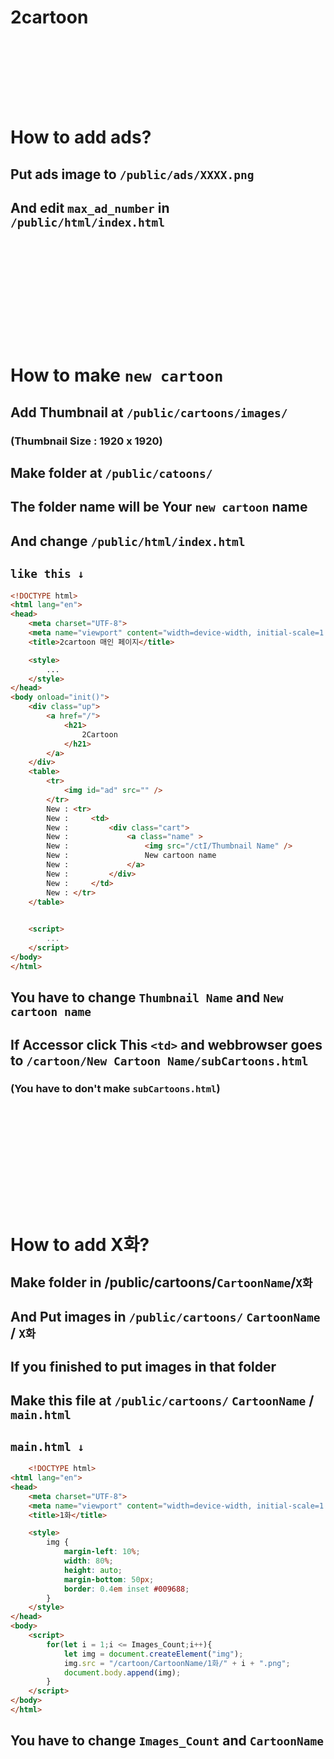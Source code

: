 # 2cartoon
## ㅤ
## ㅤ
# How to add ads?
## Put ads image to ``/public/ads/XXXX.png``
## And edit `max_ad_number` in ``/public/html/index.html``
## ㅤ
## ㅤ
## ㅤ
# How to make `new cartoon`
## Add Thumbnail at `/public/cartoons/images/`
### (Thumbnail Size : 1920 x 1920)
## Make folder at `/public/catoons/` 
## The folder name will be Your `new cartoon` name
## And change `/public/html/index.html`
## `like this ↓`
```html
<!DOCTYPE html>
<html lang="en">
<head>
    <meta charset="UTF-8">
    <meta name="viewport" content="width=device-width, initial-scale=1.0">
    <title>2cartoon 매인 페이지</title>

    <style>
        ...
    </style>
</head>
<body onload="init()">
    <div class="up">
        <a href="/">
            <h21>
                2Cartoon
            </h21>
        </a>
    </div>
    <table>
        <tr>
            <img id="ad" src="" />
        </tr>
        New : <tr>
        New :     <td>
        New :         <div class="cart">
        New :             <a class="name" >
        New :                 <img src="/ctI/Thumbnail Name" />
        New :                 New cartoon name
        New :             </a>
        New :         </div>
        New :     </td>
        New : </tr>
    </table>
    

    <script>
        ...
    </script>
</body>
</html>
```
## You have to change `Thumbnail Name` and `New cartoon name`
## If Accessor click This `<td>` and webbrowser goes to `/cartoon/New Cartoon Name/subCartoons.html`
### (You have to don't make `subCartoons.html`)
## ㅤ
## ㅤ
## ㅤ
# How to add X화?
## Make folder in /public/cartoons/`CartoonName`/`X화`
## And Put images in `/public/cartoons/` ```CartoonName``` / ```X화```
## If you finished to put images in that folder
## Make this file at `/public/cartoons/` ```CartoonName``` / `main.html`

## `main.html ↓`
```html
    <!DOCTYPE html>
<html lang="en">
<head>
    <meta charset="UTF-8">
    <meta name="viewport" content="width=device-width, initial-scale=1.0">
    <title>1화</title>

    <style>
        img {
            margin-left: 10%;
            width: 80%;
            height: auto;
            margin-bottom: 50px;
            border: 0.4em inset #009688;
        }
    </style>
</head>
<body>
    <script>
        for(let i = 1;i <= Images_Count;i++){
            let img = document.createElement("img");
            img.src = "/cartoon/CartoonName/1화/" + i + ".png";
            document.body.append(img);
        }
    </script>
</body>
</html>
```
## You have to change `Images_Count` and `CartoonName`
## ㅤ
## ㅤ
## ㅤ